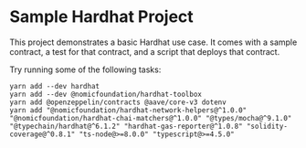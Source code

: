 # Sample Hardhat Project

This project demonstrates a basic Hardhat use case. It comes with a sample contract, a test for that contract, and a script that deploys that contract.

Try running some of the following tasks:

```shell
yarn add --dev hardhat
yarn add --dev @nomicfoundation/hardhat-toolbox
yarn add @openzeppelin/contracts @aave/core-v3 dotenv
yarn add "@nomicfoundation/hardhat-network-helpers@^1.0.0" "@nomicfoundation/hardhat-chai-matchers@^1.0.0" "@types/mocha@^9.1.0" "@typechain/hardhat@^6.1.2" "hardhat-gas-reporter@^1.0.8" "solidity-coverage@^0.8.1" "ts-node@>=8.0.0" "typescript@>=4.5.0"
```
